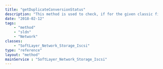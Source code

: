 ```yaml
---
title: "getDuplicateConversionStatus"
description: "This method is used to check, if for the given classic file block storage volume, a transaction performing dependent to independent duplicate conversion is active. If yes, then this returns the current percentage of its progress along with its start time as [SoftLayer_Container_Network_Storage_DuplicateConversionStatusInformation] object with its name, percentage and transaction start timestamp. "
date: "2018-02-12"
tags:
    - "method"
    - "sldn"
    - "Network"
classes:
    - "SoftLayer_Network_Storage_Iscsi"
type: "reference"
layout: "method"
mainService : "SoftLayer_Network_Storage_Iscsi"
---
```

